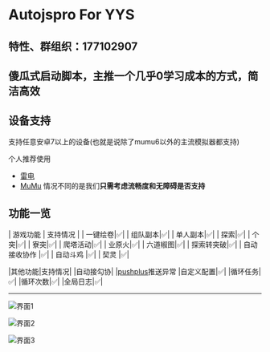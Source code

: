 # Autojspro For YYS
## 特性、群组织：177102907
傻瓜式启动脚本，主推一个几乎0学习成本的方式，简洁高效
---
## 设备支持
支持任意安卓7以上的设备(也就是说除了mumu6以外的主流模拟器都支持)

个人推荐使用
- [雷电](https://www.ldmnq.com/) 
- [MuMu](https://mumu.163.com/)
情况不同的是我们**只需考虑流畅度和无障碍是否支持**
## 功能一览
| 游戏功能 | 支持情况 |
| 一键绘卷|✅|
| 组队副本|✅|
| 单人副本|✅|
| 探索|✅|
| 个突|✅|
| 寮突|✅|
| 爬塔活动|✅|
| 业原火|✅|
| 六道椒图|✅|
| 探索转突破|✅|
| 自动接收协作 |✅|
| 自动斗鸡 |✅|
| 契灵 |✅|

|其他功能|支持情况|
|自动接勾协|
|[pushplus](https://www.pushplus.plus/)推送异常
|自定义配置|✅|
|循环任务|✅|
|循环次数|✅|
|全局日志|✅|

---
![界面1](https://github.com/user-attachments/assets/6568a33f-e2cb-4dc0-b509-fa028b7b9392)


![界面2](https://github.com/user-attachments/assets/ae2e2aed-93a5-42ee-a77c-f3e0a2736b4e)

![界面3](https://github.com/user-attachments/assets/6eda2608-17df-4233-ae0f-ab56ffb5273a)







